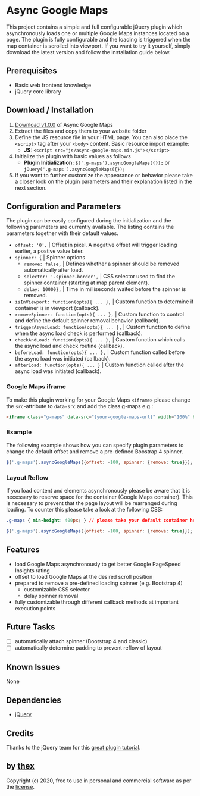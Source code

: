 # Async Google Maps
This project contains a simple and full configurable jQuery plugin which asynchronously loads one or multiple Google Maps instances located on a page. The plugin is fully configurable and the loading is triggered when the map container is scrolled into viewport. If you want to try it yourself, simply download the latest version and follow the installation guide below. 

## Prerequisites
* Basic web frontend knowledge
* jQuery core library

## Download / Installation
1. [Download v1.0.0](https://github.com/thexmanxyz/Async-Google-Maps/archive/v1.0.0.zip) of Async Google Maps
2. Extract the files and copy them to your website folder
3. Define the JS resource file in your HTML page. You can also place the `<script>` tag after your `<body>` content. Basic resource import example:
   * **JS:** `<script src="js/async-google-maps.min.js"></script>`
4. Initialize the plugin with basic values as follows
   * **Plugin Initialization:** `$('.g-maps').asyncGoogleMaps({});` or `jQuery('.g-maps').asyncGoogleMaps({});`
5. If you want to further customize the appearance or behavior please take a closer look on the plugin parameters and their explanation listed in the next section.

## Configuration and Parameters
The plugin can be easily configured during the initialization and the following parameters are currently available. The listing contains the parameters together with their default values.

- `offset: '0',` | Offset in pixel. A negative offset will trigger loading earlier, a postive value later.
- `spinner: {` | Spinner options
	- `remove: false,` | Defines whether a spinner should be removed automatically after load.
	- `selector: '.spinner-border',` | CSS selector used to find the spinner container (starting at map parent element). 
    - `delay: 10000},` | Time in milliseconds waited before the spinner is removed.
- `isInViewport: function(opts){ ... },` | Custom function to determine if container is in viewport (callback).
- `removeSpinner: function(opts){ ... },` | Custom function to control and define the default spinner removal behavior (callback).
- `triggerAsyncLoad: function(opts){ ... },` | Custom function to define when the async load check is performed (callback).
- `checkAndLoad: function(opts){ ... },` | Custom function which calls the async load and check routine (callback).
- `beforeLoad: function(opts){ ... },` | Custom function called before the async load was initiated (callback).
- `afterLoad: function(opts){ ... }` | Custom function called after the async load was initiated (callback).

### Google Maps iframe

To make this plugin working for your Google Maps `<iframe>` please change the `src`-attribute to `data-src` and add the class g-maps e.g.:

```HTML
<iframe class="g-maps" data-src="{your-google-maps-url}" width="100%" height="400" frameborder="0" style="border:0" allowfullscreen></iframe>
```

### Example

The following example shows how you can specify plugin parameters to change the default offset and remove a pre-defined Boostrap 4 spinner.

```Javascript
$('.g-maps').asyncGoogleMaps({offset: -100, spinner: {remove: true}});
```

### Layout Reflow

If you load content and elements asynchronously please be aware that it is necessary to reserve space for the container (Google Maps container). This is necessary to prevent that the page layout will be rearranged during loading. To counter this please take a look at the following CSS:

```CSS
.g-maps { min-height: 400px; } // please take your default container height

```

```Javascript
$('.g-maps').asyncGoogleMaps({offset: -100, spinner: {remove: true}});
``` 

## Features

* load Google Maps asynchronously to get better Google PageSpeed Insights rating
* offset to load Google Maps at the desired scroll position
* prepared to remove a pre-defined loading spinner (e.g. Bootstrap 4)
  * customizable CSS selector
  * delay spinner removal
* fully customizable through different callback methods at important execution points

## Future Tasks
- [ ] automatically attach spinner (Bootstrap 4 and classic)
- [ ] automatically determine padding to prevent reflow of layout

## Known Issues
None

## Dependencies
* [jQuery](https://jquery.com/)

## Credits

Thanks to the jQuery team for this [great plugin tutorial](https://learn.jquery.com/plugins/basic-plugin-creation/).

## by [thex](https://github.com/thexmanxyz)
Copyright (c) 2020, free to use in personal and commercial software as per the [license](/LICENSE).
